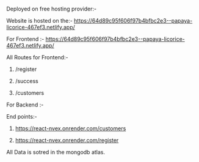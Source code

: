 Deployed on free hosting provider:- 

Website is hosted on the:-  https://64d89c95f606f97b4bfbc2e3--papaya-licorice-467ef3.netlify.app/


For Frontend :- https://64d89c95f606f97b4bfbc2e3--papaya-licorice-467ef3.netlify.app/

All Routes for Frontend:-
1. /register
   
2. /success

3. /customers

For Backend :-

End points:- 

1. https://react-nvex.onrender.com/customers

2. https://react-nvex.onrender.com/register


All Data is sotred in the mongodb atlas.


